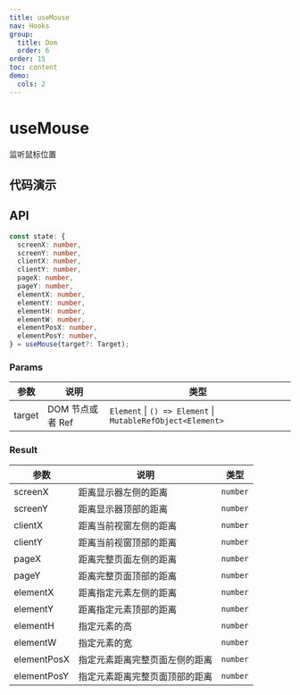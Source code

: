 ```yaml
---
title: useMouse
nav: Hooks
group:
  title: Dom
  order: 6
order: 15
toc: content
demo:
  cols: 2
---
```


# useMouse

监听鼠标位置

## 代码演示

<code src="./demo/demo1.tsx"></code>
<code src="./demo/demo2.tsx"></code>

## API

```typescript
const state: {
  screenX: number,
  screenY: number,
  clientX: number,
  clientY: number,
  pageX: number,
  pageY: number,
  elementX: number,
  elementY: number,
  elementH: number,
  elementW: number,
  elementPosX: number,
  elementPosY: number,
} = useMouse(target?: Target);
```

### Params

| 参数   | 说明             | 类型                                                        |
| ------ | ---------------- | ----------------------------------------------------------- |
| target | DOM 节点或者 Ref | `Element` \| `() => Element` \| `MutableRefObject<Element>` |

### Result

| 参数        | 说明                           | 类型     |
| ----------- | ------------------------------ | -------- |
| screenX     | 距离显示器左侧的距离           | `number` |
| screenY     | 距离显示器顶部的距离           | `number` |
| clientX     | 距离当前视窗左侧的距离         | `number` |
| clientY     | 距离当前视窗顶部的距离         | `number` |
| pageX       | 距离完整页面左侧的距离         | `number` |
| pageY       | 距离完整页面顶部的距离         | `number` |
| elementX    | 距离指定元素左侧的距离         | `number` |
| elementY    | 距离指定元素顶部的距离         | `number` |
| elementH    | 指定元素的高                   | `number` |
| elementW    | 指定元素的宽                   | `number` |
| elementPosX | 指定元素距离完整页面左侧的距离 | `number` |
| elementPosY | 指定元素距离完整页面顶部的距离 | `number` |
